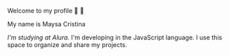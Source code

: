 Welcome to my profile 👋 🌸

My name is Maysa Cristina 

*I'm studying at Alura*.
 I'm developing in the JavaScript language.
 I use this space to organize and share my projects.
